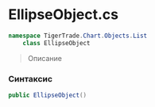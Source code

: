 
# EllipseObject.cs
```csharp
namespace TigerTrade.Chart.Objects.List  
    class EllipseObject
```

> Описание

### Синтаксис
```csharp
public EllipseObject()
```
